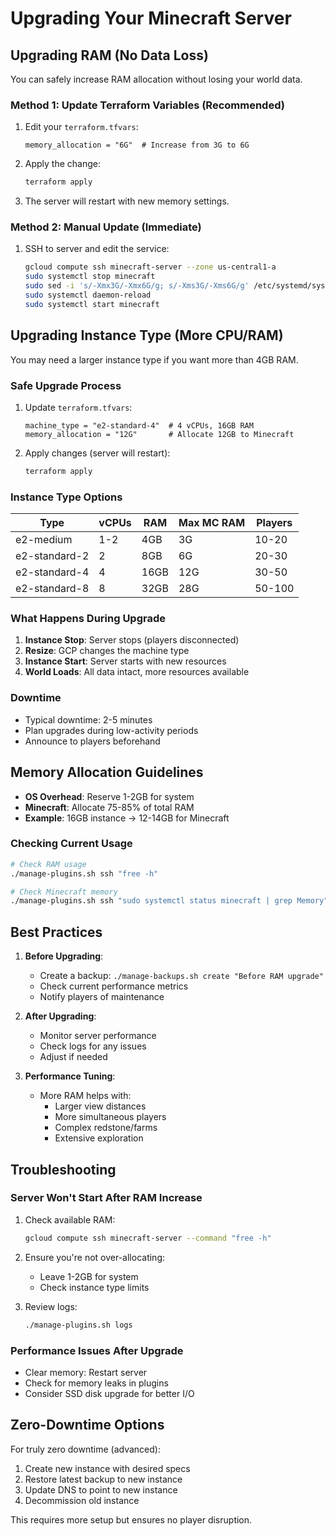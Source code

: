# Upgrading Your Minecraft Server

## Upgrading RAM (No Data Loss)

You can safely increase RAM allocation without losing your world data.

### Method 1: Update Terraform Variables (Recommended)

1. Edit your `terraform.tfvars`:
   ```hcl
   memory_allocation = "6G"  # Increase from 3G to 6G
   ```

2. Apply the change:
   ```bash
   terraform apply
   ```

3. The server will restart with new memory settings.

### Method 2: Manual Update (Immediate)

1. SSH to server and edit the service:
   ```bash
   gcloud compute ssh minecraft-server --zone us-central1-a
   sudo systemctl stop minecraft
   sudo sed -i 's/-Xmx3G/-Xmx6G/g; s/-Xms3G/-Xms6G/g' /etc/systemd/system/minecraft.service
   sudo systemctl daemon-reload
   sudo systemctl start minecraft
   ```

## Upgrading Instance Type (More CPU/RAM)

You may need a larger instance type if you want more than 4GB RAM.

### Safe Upgrade Process

1. Update `terraform.tfvars`:
   ```hcl
   machine_type = "e2-standard-4"  # 4 vCPUs, 16GB RAM
   memory_allocation = "12G"       # Allocate 12GB to Minecraft
   ```

2. Apply changes (server will restart):
   ```bash
   terraform apply
   ```

### Instance Type Options

| Type | vCPUs | RAM | Max MC RAM | Players |
|------|-------|-----|------------|---------|
| e2-medium | 1-2 | 4GB | 3G | 10-20 |
| e2-standard-2 | 2 | 8GB | 6G | 20-30 |
| e2-standard-4 | 4 | 16GB | 12G | 30-50 |
| e2-standard-8 | 8 | 32GB | 28G | 50-100 |

### What Happens During Upgrade

1. **Instance Stop**: Server stops (players disconnected)
2. **Resize**: GCP changes the machine type
3. **Instance Start**: Server starts with new resources
4. **World Loads**: All data intact, more resources available

### Downtime

- Typical downtime: 2-5 minutes
- Plan upgrades during low-activity periods
- Announce to players beforehand

## Memory Allocation Guidelines

- **OS Overhead**: Reserve 1-2GB for system
- **Minecraft**: Allocate 75-85% of total RAM
- **Example**: 16GB instance → 12-14GB for Minecraft

### Checking Current Usage

```bash
# Check RAM usage
./manage-plugins.sh ssh "free -h"

# Check Minecraft memory
./manage-plugins.sh ssh "sudo systemctl status minecraft | grep Memory"
```

## Best Practices

1. **Before Upgrading**:
   - Create a backup: `./manage-backups.sh create "Before RAM upgrade"`
   - Check current performance metrics
   - Notify players of maintenance

2. **After Upgrading**:
   - Monitor server performance
   - Check logs for any issues
   - Adjust if needed

3. **Performance Tuning**:
   - More RAM helps with:
     - Larger view distances
     - More simultaneous players
     - Complex redstone/farms
     - Extensive exploration
   
## Troubleshooting

### Server Won't Start After RAM Increase

1. Check available RAM:
   ```bash
   gcloud compute ssh minecraft-server --command "free -h"
   ```

2. Ensure you're not over-allocating:
   - Leave 1-2GB for system
   - Check instance type limits

3. Review logs:
   ```bash
   ./manage-plugins.sh logs
   ```

### Performance Issues After Upgrade

- Clear memory: Restart server
- Check for memory leaks in plugins
- Consider SSD disk upgrade for better I/O

## Zero-Downtime Options

For truly zero downtime (advanced):

1. Create new instance with desired specs
2. Restore latest backup to new instance  
3. Update DNS to point to new instance
4. Decommission old instance

This requires more setup but ensures no player disruption.